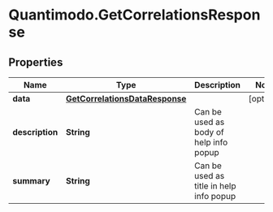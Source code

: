 # Quantimodo.GetCorrelationsResponse

## Properties
Name | Type | Description | Notes
------------ | ------------- | ------------- | -------------
**data** | [**GetCorrelationsDataResponse**](GetCorrelationsDataResponse.md) |  | [optional] 
**description** | **String** | Can be used as body of help info popup | 
**summary** | **String** | Can be used as title in help info popup | 


